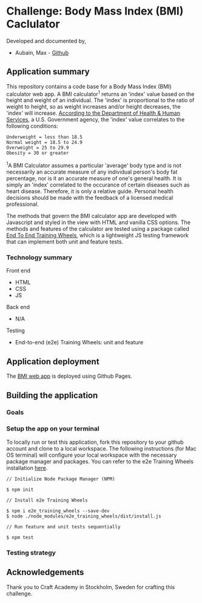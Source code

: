 # Challenge: Body Mass Index (BMI) Caclulator
Developed and documented by,
* Aubain, Max - [Github](https://github.com/CA-ma)

## Application summary
This repository contains a code base for a Body Mass Index (BMI) calculator web app.  A BMI calculator<sup>1</sup> returns an 'index' value based on the height and weight of an individual.  The 'index' is proportional to the ratio of weight to height, so as weight increases and/or height decreases, the 'index' will increase.  [According to the Department of Health & Human Services](https://www.nhlbi.nih.gov/health/educational/lose_wt/BMI/bmi-m.htm), a U.S. Government agency, the 'index' value correlates to the following conditions:

```
Underweight = less than 18.5
Normal weight = 18.5 to 24.9 
Overweight = 25 to 29.9 
Obesity = 30 or greater
```

<sup>1</sup>A BMI Calculator assumes a particular 'average' body type and is not necessarily an accurate measure of any individual person's body fat percentage, nor is it an accurate measure of one's general health. It is simply an 'index' correlated to the occurance of certain diseases such as heart disease. Therefore, it is only a relative guide.  Personal health decisions should be made with the feedback of a licensed medical professional.

The methods that govern the BMI calculator app are developed with Javascript and styled in the view with HTML and vanilla CSS options.  The methods and features of the calculator are tested using a package called [End To End Training Wheels](https://www.npmjs.com/package/e2e_training_wheels), which is a lightweight JS testing framework that can implement both unit and feature tests.

### Technology summary
Front end
* HTML
* CSS
* JS

Back end
* N/A

Testing
* End-to-end (e2e) Training Wheels: unit and feature

## Application deployment
The [BMI web app](https://ca-ma.github.io/bmiCalcDeploy/) is deployed using Github Pages.

## Building the application
### Goals

### Setup the app on your terminal
To locally run or test this application, fork this repository to your github account and clone to a local workspace.  The following instructions (for Mac OS terminal) will configure your local workspace with the necessary package manager and packages.  You can refer to the e2e Training Wheels installation [here](https://www.npmjs.com/package/e2e_training_wheels#installation).

```
// Initialize Node Package Manager (NPM)

$ npm init   

// Install e2e Training Wheels

$ npm i e2e_training_wheels --save-dev          
$ node ./node_modules/e2e_training_wheels/dist/install.js

// Run feature and unit tests sequentially

$ npm test
```

### Testing strategy

## Acknowledgements
Thank you to Craft Academy in Stockholm, Sweden for crafting this challenge.